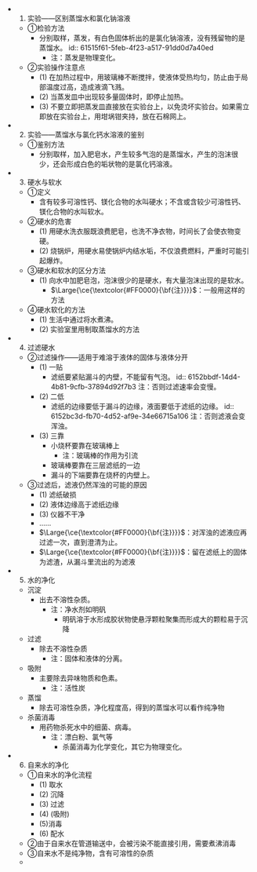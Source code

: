 -
  1. 实验——区别蒸馏水和氯化钠溶液
	- ①检验方法
		- 分别取样，蒸发，有白色固体析出的是氯化钠溶液，没有残留物的是蒸馏水。
		  id:: 61515f61-5feb-4f23-a517-91dd0d7a40ed
			- 注：蒸发是物理变化。
	- ②实验操作注意点
		- (1) 在加热过程中，用玻璃棒不断搅拌，使液体受热均匀，防止由于局部温度过高，造成液滴飞溅。
		- (2) 当蒸发皿中出现较多量固体时，即停止加热。
		- (3) 不要立即把蒸发皿直接放在实验台上，以免烫坏实验台。如果需立即放在实验台上，用坩埚钳夹持，放在石棉网上。
-
  2. 实验——蒸馏水与氯化钙水溶液的鉴别
	- ①鉴别方法
		- 分别取样，加入肥皂水，产生较多气泡的是蒸馏水，产生的泡沫很少，还会形成白色的垢状物的是氯化钙溶液。
-
  3. 硬水与软水
	- ①定义
		- 含有较多可溶性钙、镁化合物的水叫硬水；不含或含较少可溶性钙、镁化合物的水叫软水。
	- ②硬水的危害
		- (1) 用硬水洗衣服既浪费肥皂，也洗不净衣物，时间长了会使衣物变硬。
		- (2) 烧锅炉，用硬水易使锅炉内结水垢，不仅浪费燃料，严重时可能引起爆炸。
	- ③硬水和软水的区分方法
		- (1) 向水中加肥皂泡，泡沫很少的是硬水，有大量泡沫出现的是软水。
			- $\Large{\ce{\textcolor{#FF0000}{\bf{注}}}}$：一般用这样的方法
	- ④硬水软化的方法
		- (1) 生活中通过将水煮沸。
		- (2) 实验室里用制取蒸馏水的方法
-
  4. 过滤硬水
	- ②过滤操作——适用于难溶于液体的固体与液体分开
		- (1) 一贴
			- 滤纸要紧贴漏斗的内壁，不能留有气泡。
			  id:: 6152bbdf-14d4-4b81-9cfb-37894d92f7b3
			  注：否则过滤速率会变慢。
		- (2) 二低
			- 滤纸的边缘要低于漏斗的边缘，液面要低于滤纸的边缘。
			  id:: 6152bc3d-fb70-4d52-af9e-34e66715a106
			  注：否则滤液会变浑浊。
		- (3) 三靠
			- 小烧杯要靠在玻璃棒上
				- 注：玻璃棒的作用为引流
			- 玻璃棒要靠在三层滤纸的一边
			- 漏斗的下端要靠在烧杯的内壁上。
	- ③过滤后，滤液仍然浑浊的可能的原因
		- (1) 滤纸破损
		- (2) 液体边缘高于滤纸边缘
		- (3) 仪器不干净
		- ......
		- $\Large{\ce{\textcolor{#FF0000}{\bf{注}}}}$：对浑浊的滤液应再过滤一次，直到澄清为止。
		- $\Large{\ce{\textcolor{#FF0000}{\bf{注}}}}$：留在滤纸上的固体为滤渣，从漏斗里流出的为滤液
-
  5. 水的净化
	- 沉淀
		- 出去不溶性杂质。
			- 注：净水剂如明矾
				- 明矾溶于水形成胶状物使悬浮颗粒聚集而形成大的颗粒易于沉降
	- 过滤
		- 除去不溶性杂质
			- 注：固体和液体的分离。
	- 吸附
		- 主要除去异味物质和色素。
			- 注：活性炭
	- 蒸馏
		- 除去可溶性杂质，净化程度高，得到的蒸馏水可以看作纯净物
	- 杀菌消毒
		- 用药物杀死水中的细菌、病毒。
			- 注：漂白粉、氯气等
				- 杀菌消毒为化学变化，其它为物理变化。
-
  6. 自来水的净化
	- ①自来水的净化流程
		- (1) 取水
		- (2) 沉降
		- (3) 过滤
		- (4) (吸附)
		- (5)消毒
		- (6) 配水
	- ②由于自来水在管道输送中，会被污染不能直接引用，需要煮沸消毒
	- ③自来水不是纯净物，含有可溶性的杂质
	-